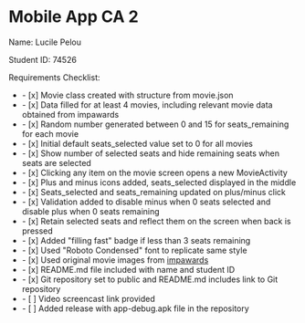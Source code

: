 # Mobile App CA 2

Name: Lucile Pelou

Student ID: 74526

Requirements Checklist:

<ul> 
  <li>- [x] Movie class created with structure from movie.json</li>
  <li>- [x] Data filled for at least 4 movies, including relevant movie data obtained from impawards</li>
  <li>- [x] Random number generated between 0 and 15 for seats_remaining for each movie</li>
  <li>- [x] Initial default seats_selected value set to 0 for all movies</li>
  <li>- [x] Show number of selected seats and hide remaining seats when seats are selected</li>
  <li>- [x] Clicking any item on the movie screen opens a new MovieActivity</li>
  <li>- [x] Plus and minus icons added, seats_selected displayed in the middle</li>
  <li>- [x] Seats_selected and seats_remaining updated on plus/minus click</li>
  <li>- [x] Validation added to disable minus when 0 seats selected and disable plus when 0 seats remaining</li>
  <li>- [x] Retain selected seats and reflect them on the screen when back is pressed</li>
  <li>- [x] Added "filling fast" badge if less than 3 seats remaining</li>
  <li>- [x] Used "Roboto Condensed" font to replicate same style</li>
  <li>- [x] Used original movie images from <a href="http://www.impawards.com/">impawards</a></li>
  <li>- [x] README.md file included with name and student ID</li>
  <li>- [x] Git repository set to public and README.md includes link to Git repository</li>
  <li>- [ ] Video screencast link provided</li>
  <li>- [ ] Added release with app-debug.apk file in the repository</li>
</ul>


